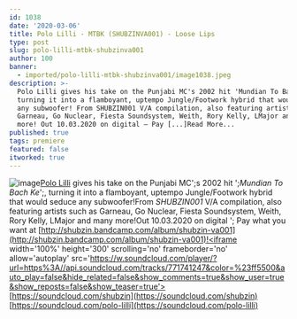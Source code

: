 ```yaml
---
id: 1038
date: '2020-03-06'
title: Polo Lilli - MTBK (SHUBZINVA001) - Loose Lips
type: post
slug: polo-lilli-mtbk-shubzinva001
author: 100
banner:
  - imported/polo-lilli-mtbk-shubzinva001/image1038.jpeg
description: >-
  Polo Lilli gives his take on the Punjabi MC's 2002 hit 'Mundian To Bach Ke',
  turning it into a flamboyant, uptempo Jungle/Footwork hybrid that would seduce
  any subwoofer! From SHUBZIN001 V/A compilation, also featuring artists such as
  Garneau, Go Nuclear, Fiesta Soundsystem, Weith, Rory Kelly, LMajor and many
  more! Out 10.03.2020 on digital – Pay [...]Read More...
published: true
tags: premiere
featured: false
itworked: true
---
```

![image](../imported/polo-lilli-mtbk-shubzinva001/image1038.jpeg)[Polo Lilli](https://www.facebook.com/pololilli/) gives his take on the Punjabi MC';s 2002 hit ';_Mundian To Bach Ke_';, turning it into a flamboyant, uptempo Jungle/Footwork hybrid that would seduce any subwoofer!From _SHUBZIN001_ V/A compilation, also featuring artists such as Garneau, Go Nuclear, Fiesta Soundsystem, Weith, Rory Kelly, LMajor and many more!Out 10.03.2020 on digital '; Pay what you want at [http://shubzin.bandcamp.com/album/shubzin-va001](http://shubzin.bandcamp.com/album/shubzin-va001)!<iframe width='100%' height='300' scrolling='no' frameborder='no' allow='autoplay' src='https://w.soundcloud.com/player/?url=https%3A//api.soundcloud.com/tracks/771741247&color=%23ff5500&auto_play=false&hide_related=false&show_comments=true&show_user=true&show_reposts=false&show_teaser=true'></iframe>[](https://soundcloud.com/shubzin)[https://soundcloud.com/shubzin](https://soundcloud.com/shubzin)  
[](https://soundcloud.com/polo-lilli)[https://soundcloud.com/polo-lilli](https://soundcloud.com/polo-lilli)
